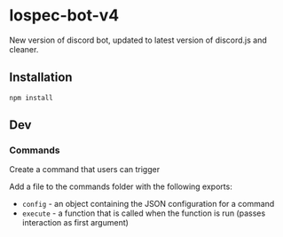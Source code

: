 # lospec-bot-v4

New version of discord bot, updated to latest version of discord.js and cleaner.

## Installation

`npm install`

## Dev

### Commands

Create a command that users can trigger

Add a file to the commands folder with the following exports:
- `config` - an object containing the JSON configuration for a command
- `execute` - a function that is called when the function is run (passes interaction as first argument)